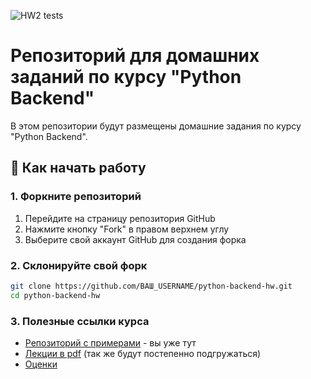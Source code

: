 ![HW2 tests](https://github.com/EgorTest-debug/python-backend-hw/actions/workflows/mytests.yml/badge.svg)

# Репозиторий для домашних заданий по курсу "Python Backend"

В этом репозитории будут размещены домашние задания по курсу "Python Backend".

## 🚀 Как начать работу

### 1. Форкните репозиторий
1. Перейдите на страницу репозитория GitHub
2. Нажмите кнопку "Fork" в правом верхнем углу
3. Выберите свой аккаунт GitHub для создания форка

### 2. Склонируйте свой форк
```bash
git clone https://github.com/ВАШ_USERNAME/python-backend-hw.git
cd python-backend-hw
```

### 3. Полезные ссылки курса

- [Репозиторий с примерами](https://github.com/L1mple/python-backend-hw) -
  вы уже тут
- [Лекции в
  pdf](https://drive.google.com/drive/folders/1ndtvCVTnfOASnQVDya1DpbUnX26hB8CB?usp=sharing)
  (так же будут постепенно подгружаться)
- [Оценки](https://docs.google.com/spreadsheets/d/1T4wlaI43QolfCQiKgj-HeVzdkQa0_mbJ1qV1RpxgiKg/edit?usp=sharing)
